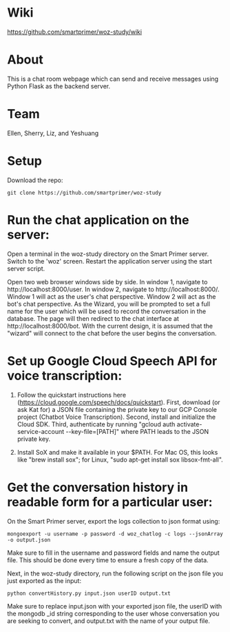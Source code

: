 # Wiki
https://github.com/smartprimer/woz-study/wiki

# About
This is a chat room webpage which can send and receive messages using Python Flask as the backend server.

# Team
Ellen, Sherry, Liz, and Yeshuang

# Setup
Download the repo:
```
git clone https://github.com/smartprimer/woz-study
```
# Run the chat application on the server:

Open a terminal in the woz-study directory on the Smart Primer server. Switch to the 'woz' screen. Restart the application server using the start server script.

Open two web browser windows side by side. In window 1, navigate to http://localhost:8000/user. In window 2, navigate to http://localhost:8000/. Window 1 will act as the user's chat perspective. Window 2 will act as the bot's chat perspective. As the Wizard, you will be prompted to set a full name for the user which will be used to record the conversation in the database. The page will then redirect to the chat interface at http://localhost:8000/bot. With the current design, it is assumed that the "wizard" will connect to the chat before the user begins the conversation.

# Set up Google Cloud Speech API for voice transcription:

1) Follow the quickstart instructions here (https://cloud.google.com/speech/docs/quickstart).
First, download (or ask Kat for) a JSON file containing the private key to our GCP Console project (Chatbot Voice Transcription).
Second, install and initialize the Cloud SDK.
Third, authenticate by running "gcloud auth activate-service-account --key-file=[PATH]" where PATH leads to the JSON private key.

2) Install SoX and make it available in your $PATH. For Mac OS, this looks like "brew install sox"; for Linux, "sudo apt-get install sox libsox-fmt-all".

# Get the conversation history in readable form for a particular user:

On the Smart Primer server, export the logs collection to json format using:
```
mongoexport -u username -p password -d woz_chatlog -c logs --jsonArray -o output.json
```
Make sure to fill in the username and password fields and name the output file. This should be done every time to ensure a fresh copy of the data.

Next, in the woz-study directory, run the following script on the json file you just exported as the input:
```
python convertHistory.py input.json userID output.txt
```
Make sure to replace input.json with your exported json file, the userID with the mongodb \_id string corresponding to the user whose conversation you are seeking to convert, and output.txt with the name of your output file.
